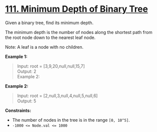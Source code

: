 # [111. Minimum Depth of Binary Tree](https://leetcode.com/problems/minimum-depth-of-binary-tree/description/)

Given a binary tree, find its minimum depth.

The minimum depth is the number of nodes along the shortest path from the root node down to the nearest leaf node.

Note: A leaf is a node with no children.

**Example 1:**

> Input: root = [3,9,20,null,null,15,7] <br>
> Output: 2 <br>
> Example 2:

**Example 2:**

> Input: root = [2,null,3,null,4,null,5,null,6] <br>
> Output: 5

**Constraints:**

- The number of nodes in the tree is in the range `[0, 10^5]`.
- `-1000 <= Node.val <= 1000`
